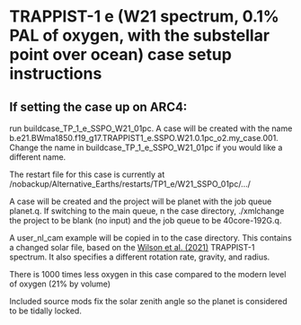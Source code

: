 # TRAPPIST-1 e (W21 spectrum, 0.1% PAL of oxygen, with the substellar point over ocean) case setup instructions

## If setting the case up on ARC4:

run buildcase_TP_1_e_SSPO_W21_01pc. A case will be created with the name b.e21.BWma1850.f19_g17.TRAPPIST1_e.SSPO.W21.0.1pc_o2.my_case.001. Change the name in buildcase_TP_1_e_SSPO_W21_01pc if you would like a different name.

The restart file for this case is currently at /nobackup/Alternative_Earths/restarts/TP1_e/W21_SSPO_01pc/.../

A case will be created and the project will be planet with the job queue planet.q. If switching to the main queue, n the case directory, ./xmlchange the project to be blank (no input) and the job queue to be 40core-192G.q.

A user_nl_cam example will be copied in to the case directory. This contains a changed solar file, based on the [Wilson et al. (2021)](https://zenodo.org/record/4556130#.Y_82yezP39E) TRAPPIST-1 spectrum. It also specifies a different rotation rate, gravity, and radius.

There is 1000 times less oxygen in this case compared to the modern level of oxygen (21% by volume)

Included source mods fix the solar zenith angle so the planet is considered to be tidally locked. 


